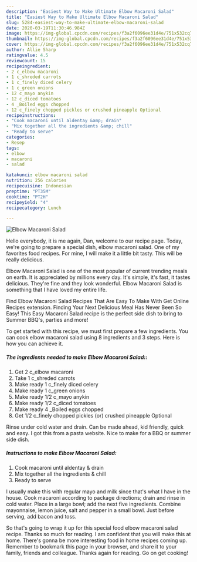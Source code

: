 ```yaml
---
description: "Easiest Way to Make Ultimate Elbow Macaroni Salad"
title: "Easiest Way to Make Ultimate Elbow Macaroni Salad"
slug: 5284-easiest-way-to-make-ultimate-elbow-macaroni-salad
date: 2020-03-19T11:30:46.984Z
image: https://img-global.cpcdn.com/recipes/f3a2f6096ee31d4e/751x532cq70/elbow-macaroni-salad-recipe-main-photo.jpg
thumbnail: https://img-global.cpcdn.com/recipes/f3a2f6096ee31d4e/751x532cq70/elbow-macaroni-salad-recipe-main-photo.jpg
cover: https://img-global.cpcdn.com/recipes/f3a2f6096ee31d4e/751x532cq70/elbow-macaroni-salad-recipe-main-photo.jpg
author: Allie Sharp
ratingvalue: 4.5
reviewcount: 15
recipeingredient:
- 2 c_elbow macaroni
- 1 c_shreded carrots
- 1 c_finely diced celery
- 1 c_green onions
- 12 c_mayo anykin
- 12 c_diced tomatoes
- 4 _Boiled eggs chopped
- 12 c_finely chopped pickles or crushed pineapple Optional
recipeinstructions:
- "Cook macaroni until aldentay &amp; drain"
- "Mix together all the ingredients &amp; chill"
- "Ready to serve"
categories:
- Resep
tags:
- elbow
- macaroni
- salad

katakunci: elbow macaroni salad
nutrition: 256 calories
recipecuisine: Indonesian
preptime: "PT35M"
cooktime: "PT2H"
recipeyield: "4"
recipecategory: Lunch

---
```



![Elbow Macaroni Salad](https://img-global.cpcdn.com/recipes/f3a2f6096ee31d4e/751x532cq70/elbow-macaroni-salad-recipe-main-photo.jpg)

Hello everybody, it is me again, Dan, welcome to our recipe page. Today, we're going to prepare a special dish, elbow macaroni salad. One of my favorites food recipes. For mine, I will make it a little bit tasty. This will be really delicious.

Elbow Macaroni Salad is one of the most popular of current trending meals on earth. It is appreciated by millions every day. It's simple, it's fast, it tastes delicious. They're fine and they look wonderful. Elbow Macaroni Salad is something that I have loved my entire life.

Find Elbow Macaroni Salad Recipes That Are Easy To Make With Get Online Recipes extension. Finding Your Next Delicious Meal Has Never Been So Easy! This Easy Macaroni Salad recipe is the perfect side dish to bring to Summer BBQ&#39;s, parties and more!


To get started with this recipe, we must first prepare a few ingredients. You can cook elbow macaroni salad using 8 ingredients and 3 steps. Here is how you can achieve it.

##### The ingredients needed to make Elbow Macaroni Salad::

1. Get 2 c_elbow macaroni
1. Take 1 c_shreded carrots
1. Make ready 1 c_finely diced celery
1. Make ready 1 c_green onions
1. Make ready 1/2 c_mayo anykin
1. Make ready 1/2 c_diced tomatoes
1. Make ready 4 _Boiled eggs chopped
1. Get 1/2 c_finely chopped pickles (or) crushed pineapple Optional


Rinse under cold water and drain. Can be made ahead, kid friendly, quick and easy. I got this from a pasta website. Nice to make for a BBQ or summer side dish. 

##### Instructions to make Elbow Macaroni Salad:

1. Cook macaroni until aldentay &amp; drain
1. Mix together all the ingredients &amp; chill
1. Ready to serve


I usually make this with regular mayo and milk since that&#39;s what I have in the house. Cook macaroni according to package directions; drain and rinse in cold water. Place in a large bowl; add the next five ingredients. Combine mayonnaise, lemon juice, salt and pepper in a small bowl. Just before serving, add bacon and toss. 

So that's going to wrap it up for this special food elbow macaroni salad recipe. Thanks so much for reading. I am confident that you will make this at home. There's gonna be more interesting food in home recipes coming up. Remember to bookmark this page in your browser, and share it to your family, friends and colleague. Thanks again for reading. Go on get cooking!
